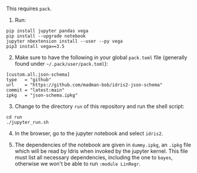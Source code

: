 This requires `pack`.

1) Run:
```
pip install jupyter pandas vega
pip install --upgrade notebook
jupyter nbextension install --user --py vega
pip3 install vega==3.5
```

2) Make sure to have the following in your global `pack.toml` file (generally found under `~/.pack/user/pack.toml`):
```
[custom.all.json-schema]
type   = "github"
url    = "https://github.com/madman-bob/idris2-json-schema"
commit = "latest:main"
ipkg   = "json-schema.ipkg"
```

3) Change to the directory `run` of this repository and run the shell script:
```
cd run
./jupyter_run.sh
```

4) In the browser, go to the jupyter notebook and select `idris2`.

5) The dependencies of the notebook are given in `dummy.ipkg`, an `.ipkg` file which will be read by Idris when invoked by the jupyter kernel. This file must list all necessary dependencies, including the one to `bayes`, otherwise we won't be able to run `:module LinRegr`.
